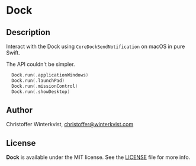 # Dock

## Description

Interact with the Dock using `CoreDockSendNotification` on macOS in pure Swift.

The API couldn't be simpler.

```swift
  Dock.run(.applicationWindows)
  Dock.run(.launchPad)
  Dock.run(.missionControl)
  Dock.run(.showDesktop)
```

## Author

Christoffer Winterkvist, christoffer@winterkvist.com

## License

**Dock** is available under the MIT license. See the [LICENSE](https://github.com/zenangst/Dock/blob/master/LICENSE.md) file for more info.

